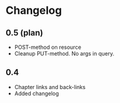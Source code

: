 # Changelog

## 0.5 (plan)
- POST-method on resource
- Cleanup PUT-method. No args in query.

## 0.4
- Chapter links and back-links
- Added changelog
